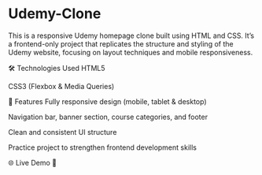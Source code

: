 # Udemy-Clone
This is a responsive Udemy homepage clone built using HTML and CSS. It’s a frontend-only project that replicates the structure and styling of the Udemy website, focusing on layout techniques and mobile responsiveness.

🛠️ Technologies Used
HTML5

CSS3 (Flexbox & Media Queries)

📱 Features
Fully responsive design (mobile, tablet & desktop)

Navigation bar, banner section, course categories, and footer

Clean and consistent UI structure

Practice project to strengthen frontend development skills

🌐 Live Demo
🔗
